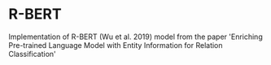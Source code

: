 # R-BERT
Implementation of R-BERT (Wu et al. 2019) model from the paper 'Enriching Pre-trained Language Model with Entity Information for Relation Classification'
